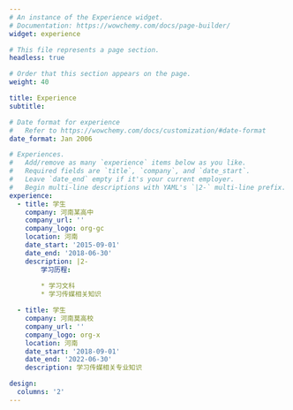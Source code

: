 ```yaml
---
# An instance of the Experience widget.
# Documentation: https://wowchemy.com/docs/page-builder/
widget: experience

# This file represents a page section.
headless: true

# Order that this section appears on the page.
weight: 40

title: Experience
subtitle:

# Date format for experience
#   Refer to https://wowchemy.com/docs/customization/#date-format
date_format: Jan 2006

# Experiences.
#   Add/remove as many `experience` items below as you like.
#   Required fields are `title`, `company`, and `date_start`.
#   Leave `date_end` empty if it's your current employer.
#   Begin multi-line descriptions with YAML's `|2-` multi-line prefix.
experience:
  - title: 学生
    company: 河南某高中
    company_url: ''
    company_logo: org-gc
    location: 河南
    date_start: '2015-09-01'
    date_end: '2018-06-30'
    description: |2-
        学习历程:
        
        * 学习文科
        * 学习传媒相关知识

  - title: 学生
    company: 河南莫高校
    company_url: ''
    company_logo: org-x
    location: 河南
    date_start: '2018-09-01'
    date_end: '2022-06-30'
    description: 学习传媒相关专业知识

design:
  columns: '2'
---
```


